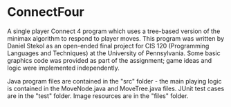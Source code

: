 # ConnectFour
A single player Connect 4 program which uses a tree-based version of the minimax algorithm to respond to player moves.
This program was written by Daniel Stekol as an open-ended final project for CIS 120 (Programming Languages and Techniques) at the University of Pennsylvania. Some basic graphics code was provided as part of the assignment; game ideas and logic were implemented independently.

Java program files are contained in the "src" folder - the main playing logic is contained in the MoveNode.java and MoveTree.java files.
JUnit test cases are in the "test" folder.
Image resources are in the "files" folder.
